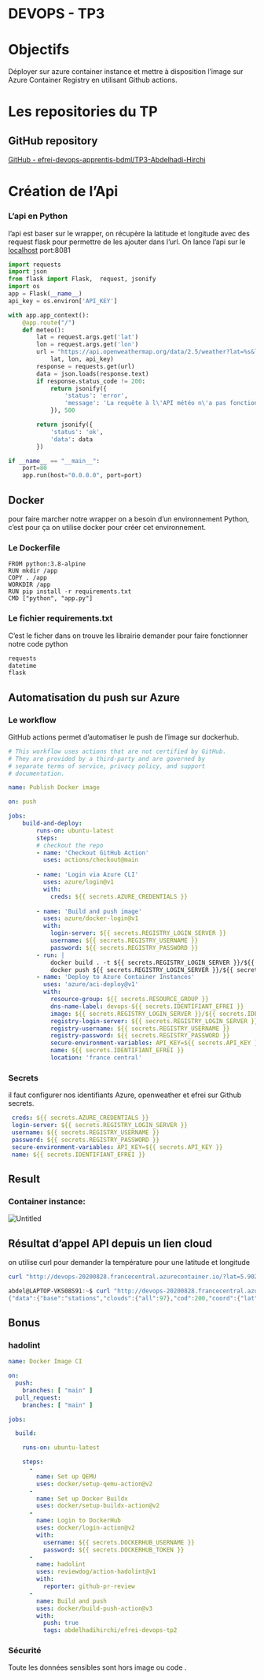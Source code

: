 # DEVOPS - TP3

# Objectifs

Déployer sur azure container instance et mettre à disposition l’image sur Azure Container Registry en utilisant Github actions.

# Les repositories du TP

## GitHub repository

[GitHub - efrei-devops-apprentis-bdml/TP3-Abdelhadi-Hirchi](https://github.com/efrei-devops-apprentis-bdml/TP3-Abdelhadi-Hirchi)

# Création de l’Api

### L’api en Python

l’api est baser sur le wrapper, on récupère la latitude et longitude avec des request flask pour permettre de les ajouter dans l’url. On lance l’api sur le [localhost](http://localhost) port:8081 

```python
import requests
import json
from flask import Flask,  request, jsonify
import os
app = Flask(__name__)
api_key = os.environ['API_KEY']

with app.app_context():
    @app.route("/")
    def meteo():
        lat = request.args.get('lat')
        lon = request.args.get('lon')
        url = "https://api.openweathermap.org/data/2.5/weather?lat=%s&lon=%s&appid=%s&units=metric" % (
            lat, lon, api_key)
        response = requests.get(url)
        data = json.loads(response.text)
        if response.status_code != 200:
            return jsonify({
                'status': 'error',
                'message': 'La requête à l\'API météo n\'a pas fonctionné. Voici le message renvoyé par l\'API : {}'.format(data)
            }), 500

        return jsonify({
            'status': 'ok',
            'data': data
        })

if __name__ == "__main__":
    port=80
    app.run(host="0.0.0.0", port=port)
```

## Docker

pour faire marcher notre wrapper on a besoin d’un environnement Python, c’est pour ça on utilise docker pour créer cet environnement. 

 

### Le Dockerfile

```docker
FROM python:3.8-alpine
RUN mkdir /app
COPY . /app
WORKDIR /app
RUN pip install -r requirements.txt
CMD ["python", "app.py"]
```

### Le fichier requirements.txt

C’est le ficher dans on trouve les librairie demander pour faire fonctionner notre code python 

```markdown
requests
datetime
flask
```

## Automatisation du push sur Azure

### Le workflow

GitHub actions permet d’automatiser le push de l’image sur dockerhub.

```yaml
# This workflow uses actions that are not certified by GitHub.
# They are provided by a third-party and are governed by
# separate terms of service, privacy policy, and support
# documentation.

name: Publish Docker image

on: push

jobs:
    build-and-deploy:
        runs-on: ubuntu-latest
        steps:
        # checkout the repo
        - name: 'Checkout GitHub Action'
          uses: actions/checkout@main
          
        - name: 'Login via Azure CLI'
          uses: azure/login@v1
          with:
            creds: ${{ secrets.AZURE_CREDENTIALS }}
        
        - name: 'Build and push image'
          uses: azure/docker-login@v1
          with:
            login-server: ${{ secrets.REGISTRY_LOGIN_SERVER }}
            username: ${{ secrets.REGISTRY_USERNAME }}
            password: ${{ secrets.REGISTRY_PASSWORD }}
        - run: |
            docker build . -t ${{ secrets.REGISTRY_LOGIN_SERVER }}/${{ secrets.IDENTIFIANT_EFREI }}:v1
            docker push ${{ secrets.REGISTRY_LOGIN_SERVER }}/${{ secrets.IDENTIFIANT_EFREI }}:v1
        - name: 'Deploy to Azure Container Instances'
          uses: 'azure/aci-deploy@v1'
          with:
            resource-group: ${{ secrets.RESOURCE_GROUP }}
            dns-name-label: devops-${{ secrets.IDENTIFIANT_EFREI }}
            image: ${{ secrets.REGISTRY_LOGIN_SERVER }}/${{ secrets.IDENTIFIANT_EFREI }}:v1
            registry-login-server: ${{ secrets.REGISTRY_LOGIN_SERVER }}
            registry-username: ${{ secrets.REGISTRY_USERNAME }}
            registry-password: ${{ secrets.REGISTRY_PASSWORD }}
            secure-environment-variables: API_KEY=${{ secrets.API_KEY }}
            name: ${{ secrets.IDENTIFIANT_EFREI }}
            location: 'france central'
```

### Secrets

il faut configurer nos identifiants Azure, openweather et efrei sur Github secrets.

```yaml
 creds: ${{ secrets.AZURE_CREDENTIALS }}
 login-server: ${{ secrets.REGISTRY_LOGIN_SERVER }}
 username: ${{ secrets.REGISTRY_USERNAME }}
 password: ${{ secrets.REGISTRY_PASSWORD }}
 secure-environment-variables: API_KEY=${{ secrets.API_KEY }}
 name: ${{ secrets.IDENTIFIANT_EFREI }}      
```

## Result

### Container instance:

![Untitled](DEVOPS%20-%20TP3%20b4d91a0afb7c4163932012a3815d4ec9/Untitled.png)

## Résultat d’appel API depuis un lien cloud

on utilise curl pour demander la température pour une latitude et longitude

```powershell
curl "http://devops-20200828.francecentral.azurecontainer.io/?lat=5.902785&lon=102.754175"
```

```powershell
abdel@LAPTOP-VKS08S91:~$ curl "http://devops-20200828.francecentral.azurecontainer.io/?lat=5.902785&lon=102.754175"
{"data":{"base":"stations","clouds":{"all":97},"cod":200,"coord":{"lat":5.9028,"lon":102.7542},"dt":1655467711,"id":1736405,"main":{"feels_like":29.65,"grnd_level":982,"humidity":73,"pressure":1009,"sea_level":1009,"temp":27.29,"temp_max":27.29,"temp_min":27.29},"name":"Jertih","rain":{"1h":0.12},"sys":{"country":"MY","sunrise":1655420157,"sunset":1655465023},"timezone":28800,"visibility":10000,"weather":[{"description":"light rain","icon":"10n","id":500,"main":"Rain"}],"wind":{"deg":121,"gust":4.69,"speed":4.29}},"status":"ok"}
```

## Bonus

### hadolint

```yaml
name: Docker Image CI

on:
  push:
    branches: [ "main" ]
  pull_request:
    branches: [ "main" ]

jobs:

  build:

    runs-on: ubuntu-latest

    steps:
      -
        name: Set up QEMU
        uses: docker/setup-qemu-action@v2
      -
        name: Set up Docker Buildx
        uses: docker/setup-buildx-action@v2
      -
        name: Login to DockerHub
        uses: docker/login-action@v2
        with:
          username: ${{ secrets.DOCKERHUB_USERNAME }}
          password: ${{ secrets.DOCKERHUB_TOKEN }}
      -
        name: hadolint
        uses: reviewdog/action-hadolint@v1
        with:
          reporter: github-pr-review
      -
        name: Build and push
        uses: docker/build-push-action@v3
        with:
          push: true
          tags: abdelhadihirchi/efrei-devops-tp2
```

### Sécurité

Toute les données sensibles sont hors image ou code .